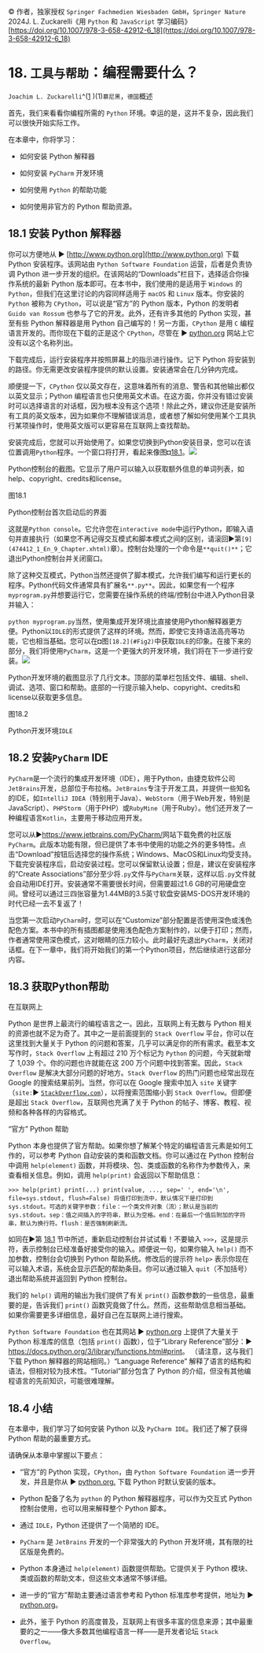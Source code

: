 © 作者，独家授权 `Springer Fachmedien Wiesbaden GmbH`，`Springer Nature` 2024J. L. Zuckarelli《用 `Python` 和 `JavaScript` 学习编码》 [https://doi.org/10.1007/978-3-658-42912-6_18](https://doi.org/10.1007/978-3-658-42912-6_18)

# 18. `工具与帮助`：编程需要什么？

`Joachim L. Zuckarelli`^([1](#Aff2) )(1)`慕尼黑`，`德国`概述

首先，我们来看看你编程所需的 `Python` 环境。幸运的是，这并不复杂，因此我们可以很快开始实际工作。

在本章中，你将学习：

+   如何安装 Python 解释器

+   如何安装 `PyCharm` 开发环境

+   如何使用 `Python` 的帮助功能

+   如何使用非官方的 Python 帮助资源。

## 18.1 安装 Python 解释器

你可以方便地从 ► [http://www.python.org](http://www.python.org) 下载 Python 安装程序。该网站由 `Python Software Foundation` 运营，后者是负责协调 Python 进一步开发的组织。在该网站的“Downloads”栏目下，选择适合你操作系统的最新 Python 版本即可。在本书中，我们使用的是适用于 `Windows` 的 `Python`，但我们在这里讨论的内容同样适用于 `macOS` 和 `Linux` 版本。你安装的 `Python` 被称为 `CPython`，可以说是“官方”的 Python 版本，Python 的发明者 `Guido van Rossum` 也参与了它的开发。此外，还有许多其他的 Python 实现，甚至有些 Python 解释器是用 Python 自己编写的！另一方面，`CPython` 是用 `C` 编程语言开发的。而你现在下载的正是这个 `CPython`，尽管在 ► [python.org](http://python.org) 网站上它没有以这个名称列出。

下载完成后，运行安装程序并按照屏幕上的指示进行操作。记下 Python 将安装到的路径。你无需更改安装程序提供的默认设置。安装通常会在几分钟内完成。

顺便提一下，`CPython` 仅以英文存在，这意味着所有的消息、警告和其他输出都仅以英文显示；Python 编程语言也只使用英文术语。在这方面，你并没有错过安装时可以选择语言的对话框，因为根本没有这个选项！除此之外，建议你还是安装所有工具的英文版本，因为如果你不理解错误消息，或者想了解如何使用某个工具执行某项操作时，使用英文版可以更容易在互联网上查找帮助。

安装完成后，您就可以开始使用了。如果您切换到Python安装目录，您可以在该位置调用`Python`程序。一个窗口将打开，看起来像图◘[18.1](#Fig1)。![](../images/474412_1_En_18_Chapter/474412_1_En_18_Fig1_HTML.jpg)

Python控制台的截图。它显示了用户可以输入以获取额外信息的单词列表，如help、copyright、credits和license。

图18.1

Python控制台首次启动后的界面

这就是`Python console`。它允许您在`interactive mode`中运行Python，即输入语句并直接执行（如果您不再记得交互模式和脚本模式之间的区别，请滚回►第`[9](474412_1_En_9_Chapter.xhtml)`章）。控制台处理的一个命令是`**quit()**`；它退出Python控制台并关闭窗口。

除了这种交互模式，Python当然还提供了脚本模式，允许我们编写和运行更长的程序。Python代码文件通常具有扩展名`**.py**`。因此，如果您有一个程序`myprogram.py`并想要运行它，您需要在操作系统的终端/控制台中进入Python目录并输入：

`python myprogram.py`当然，使用集成开发环境比直接使用Python解释器更方便。Python以`IDLE`的形式提供了这样的环境。然而，即使它支持语法高亮等功能，它也相当基础。您可以在◘图`[18.2](#Fig2)`中获取`IDLE`的印象。在接下来的部分，我们将使用`PyCharm`，这是一个更强大的开发环境，我们将在下一步进行安装。![](../images/474412_1_En_18_Chapter/474412_1_En_18_Fig2_HTML.jpg)

Python开发环境的截图显示了几行文本。顶部的菜单栏包括文件、编辑、shell、调试、选项、窗口和帮助。底部的一行提示输入help、copyright、credits和license以获取更多信息。

图18.2

Python开发环境`IDLE`

## 18.2 安装`PyCharm` IDE

`PyCharm`是一个流行的集成开发环境（IDE），用于Python，由捷克软件公司`JetBrains`开发，总部位于布拉格。`JetBrains`专注于开发工具，并提供一些知名的IDE，如`IntelliJ IDEA`（特别用于Java）、`WebStorm`（用于Web开发，特别是JavaScript）、`PHPStorm`（用于PHP）或`RubyMine`（用于Ruby）。他们还开发了一种编程语言`Kotlin`，主要用于移动应用开发。

您可以从►[https://​www.​jetbrains.​com/​PyCharm/​](https://www.jetbrains.com/PyCharm/) 网站下载免费的社区版`PyCharm`。此版本功能有限，但已提供了本书中使用的功能之外的更多特性。点击“Download”按钮后选择您的操作系统；Windows、MacOS和Linux均受支持。下载完安装程序后，启动安装过程。您可以保留默认设置；但是，建议在安装程序的“Create Associations”部分至少将`.py`文件与`PyCharm`关联，这样以后`.py`文件就会自动用IDE打开。安装通常不需要很长时间，但需要超过1.6 GB的可用硬盘空间。曾经可以通过三四张容量为1.44MB的3.5英寸软盘安装MS-DOS开发环境的时代已经一去不复返了！

当您第一次启动`PyCharm`时，您可以在“Customize”部分配置是否使用深色或浅色配色方案。本书中的所有插图都是使用浅色配色方案制作的，以便于打印；然而，作者通常使用深色模式，这对眼睛的压力较小。此时最好先退出`PyCharm`，关闭对话框。在下一章中，我们将开始我们的第一个Python项目，然后继续进行这部分内容。

## 18.3 获取Python帮助

在互联网上

Python 是世界上最流行的编程语言之一。因此，互联网上有无数与 Python 相关的资源也就不足为奇了。其中之一是前面提到的 `Stack Overflow` 平台，你可以在这里找到大量关于 Python 的问题和答案，几乎可以满足你的所有需求。截至本文写作时，`Stack Overflow` 上有超过 210 万个标记为 `Python` 的问题，今天就新增了 1,039 个。你的问题也许就能在这 200 万个问题中找到答案。因此，`Stack Overflow` 是解决大部分问题的好地方。`Stack Overflow` 的热门问题也经常出现在 Google 的搜索结果前列。当然，你可以在 Google 搜索中加入 `site` 关键字（`site:`► [`StackOverflow.com`](http://stackoverflow.com)），以将搜索范围缩小到 `Stack Overflow`。但即便是超出 `Stack Overflow`，互联网也充满了关于 Python 的帖子、博客、教程、视频和各种各样的内容格式。

“官方” Python 帮助

Python 本身也提供了官方帮助。如果你想了解某个特定的编程语言元素是如何工作的，可以参考 Python 自动安装的类和函数文档。你可以通过在 Python 控制台中调用 `help(element)` 函数，并将模块、包、类或函数的名称作为参数传入，来查看相关信息。例如，调用 `help(print)` 会返回以下帮助信息：

`>>> help(print) print(...) print(value, ..., sep=' ', end='\n', file=sys.stdout, flush=False) 将值打印到流中，默认情况下是打印到 sys.stdout。可选的关键字参数：file：一个类文件对象（流）；默认是当前的 sys.stdout。sep：值之间插入的字符串，默认为空格。end：在最后一个值后附加的字符串，默认为换行符。flush：是否强制刷新流。`

如同在►第 [18.1](#Sec1) 节中所述，重新启动控制台并试试看！不要输入 `>>>`，这是提示符，表示控制台已经准备好接受你的输入。顺便说一句，如果你输入 `help()` 而不加参数，控制台会切换到 Python 帮助系统。修改后的提示符 `help>` 表示你现在可以输入术语，系统会显示匹配的帮助条目。你可以通过输入 `quit`（不加括号）退出帮助系统并返回到 Python 控制台。

我们的 `help()` 调用的输出为我们提供了有关 `print()` 函数参数的一些信息，最重要的是，告诉我们 `print()` 函数究竟做了什么。然而，这些帮助信息相当基础。如果你需要更多详细信息，最好自己在互联网上进行搜索。

`Python Software Foundation` 也在其网站 ► [python.​org](http://python.org) 上提供了大量关于 Python 标准库的信息（包括 `print()` 函数），位于“Library Reference”部分：► [https://​docs.​python.​org/​3/​library/​functions.​html#print](https://docs.python.org/3/library/functions.html%2523print)。 （请注意，这与我们下载 Python 解释器的网站相同。）“Language Reference” 解释了语言的结构和语法，但相对较为技术性。“Tutorial”部分包含了 Python 的介绍，但没有其他编程语言的先前知识，可能很难理解。

## 18.4 小结

在本章中，我们学习了如何安装 Python 以及 `PyCharm IDE`。我们还了解了获得 Python 帮助的最重要方式。

请确保从本章中掌握以下要点：

+   “官方”的 Python 实现，`CPython`，由 `Python Software Foundation` 进一步开发，并且是你从 ► [python.​org.​](http://python.org) 下载 Python 时默认安装的版本。

+   Python 配备了名为 `python` 的 Python 解释器程序，可以作为交互式 Python 控制台使用，也可以用来解释整个 Python 脚本。

+   通过 `IDLE`，Python 还提供了一个简陋的 IDE。

+   `PyCharm` 是 `JetBrains` 开发的一个非常强大的 Python 开发环境，其有限的社区版是免费的。

+   Python 本身通过 `help(element)` 函数提供帮助。它提供关于 Python 模块、类或函数的帮助文本，但这些文本通常不够详细。

+   进一步的“官方”帮助主要通过语言参考和 Python 标准库参考提供，地址为 ► [python.​org](http://python.org)。

+   此外，鉴于 Python 的高度普及，互联网上有很多丰富的信息来源；其中最重要的之一——像大多数其他编程语言一样——是开发者论坛 `Stack Overflow`。
